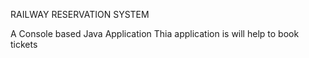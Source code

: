RAILWAY RESERVATION SYSTEM
 
 A Console based Java Application
 Thia application is will help to book tickets
